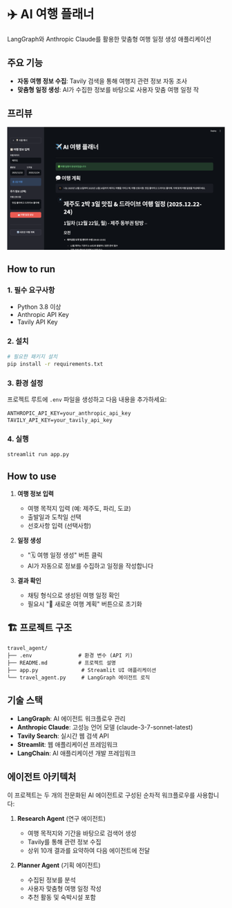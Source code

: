 # ✈️ AI 여행 플래너

LangGraph와 Anthropic Claude를 활용한 맞춤형 여행 일정 생성 애플리케이션

## 주요 기능

- **자동 여행 정보 수집**: Tavily 검색을 통해 여행지 관련 정보 자동 조사
- **맞춤형 일정 생성**: AI가 수집한 정보를 바탕으로 사용자 맞춤 여행 일정 작

## 프리뷰

![여행플래너 데모](img/image.png)

## How to run

### 1. 필수 요구사항

- Python 3.8 이상
- Anthropic API Key
- Tavily API Key

### 2. 설치

```bash
# 필요한 패키지 설치
pip install -r requirements.txt
```

### 3. 환경 설정

프로젝트 루트에 `.env` 파일을 생성하고 다음 내용을 추가하세요:

```env
ANTHROPIC_API_KEY=your_anthropic_api_key
TAVILY_API_KEY=your_tavily_api_key
```

### 4. 실행

```bash
streamlit run app.py
```


## How to use

1. **여행 정보 입력**
   - 여행 목적지 입력 (예: 제주도, 파리, 도쿄)
   - 출발일과 도착일 선택
   - 선호사항 입력 (선택사항)

2. **일정 생성**
   - "🗓️ 여행 일정 생성" 버튼 클릭
   - AI가 자동으로 정보를 수집하고 일정을 작성합니다

3. **결과 확인**
   - 채팅 형식으로 생성된 여행 일정 확인
   - 필요시 "🔄 새로운 여행 계획" 버튼으로 초기화

## 🏗️ 프로젝트 구조

```
travel_agent/
├── .env               # 환경 변수 (API 키)
├── README.md          # 프로젝트 설명
├── app.py              # Streamlit UI 애플리케이션
└── travel_agent.py     # LangGraph 에이전트 로직
```

## 기술 스택

- **LangGraph**: AI 에이전트 워크플로우 관리
- **Anthropic Claude**: 고성능 언어 모델 (claude-3-7-sonnet-latest)
- **Tavily Search**: 실시간 웹 검색 API
- **Streamlit**: 웹 애플리케이션 프레임워크
- **LangChain**: AI 애플리케이션 개발 프레임워크

## 에이전트 아키텍처

이 프로젝트는 두 개의 전문화된 AI 에이전트로 구성된 순차적 워크플로우를 사용합니다:

1. **Research Agent** (연구 에이전트)
   - 여행 목적지와 기간을 바탕으로 검색어 생성
   - Tavily를 통해 관련 정보 수집
   - 상위 10개 결과를 요약하여 다음 에이전트에 전달

2. **Planner Agent** (기획 에이전트)
   - 수집된 정보를 분석
   - 사용자 맞춤형 여행 일정 작성
   - 추천 활동 및 숙박시설 포함
